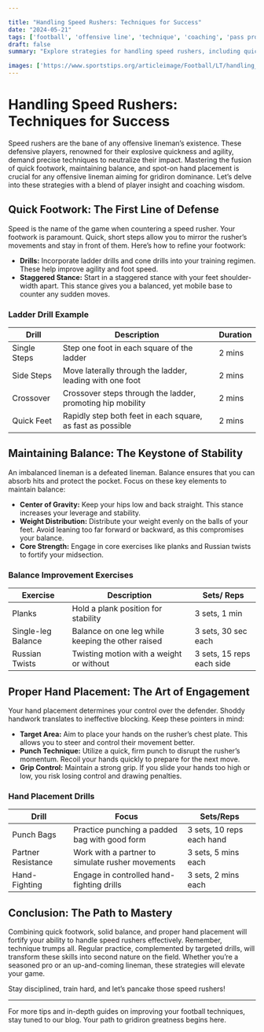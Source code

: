 ```yaml
---

title: "Handling Speed Rushers: Techniques for Success"
date: "2024-05-21"
tags: ['football', 'offensive line', 'technique', 'coaching', 'pass protection', 'speed rushers', 'balance', 'footwork', 'hand placement']
draft: false
summary: "Explore strategies for handling speed rushers, including quick footwork, maintaining balance, and proper hand placement."

images: ['https://www.sportstips.org/articleimage/Football/LT/handling_speed_rushers_techniques_for_success.webp']
---
```


# Handling Speed Rushers: Techniques for Success

Speed rushers are the bane of any offensive lineman’s existence. These defensive players, renowned for their explosive quickness and agility, demand precise techniques to neutralize their impact. Mastering the fusion of quick footwork, maintaining balance, and spot-on hand placement is crucial for any offensive lineman aiming for gridiron dominance. Let’s delve into these strategies with a blend of player insight and coaching wisdom.

## Quick Footwork: The First Line of Defense

Speed is the name of the game when countering a speed rusher. Your footwork is paramount. Quick, short steps allow you to mirror the rusher’s movements and stay in front of them. Here’s how to refine your footwork:

- **Drills:** Incorporate ladder drills and cone drills into your training regimen. These help improve agility and foot speed.
- **Staggered Stance:** Start in a staggered stance with your feet shoulder-width apart. This stance gives you a balanced, yet mobile base to counter any sudden moves.

### Ladder Drill Example

| Drill          | Description                                                  | Duration |
|----------------|--------------------------------------------------------------|----------|
| Single Steps   | Step one foot in each square of the ladder                   | 2 mins   |
| Side Steps     | Move laterally through the ladder, leading with one foot     | 2 mins   |
| Crossover      | Crossover steps through the ladder, promoting hip mobility   | 2 mins   |
| Quick Feet     | Rapidly step both feet in each square, as fast as possible   | 2 mins   |

## Maintaining Balance: The Keystone of Stability

An imbalanced lineman is a defeated lineman. Balance ensures that you can absorb hits and protect the pocket. Focus on these key elements to maintain balance:

- **Center of Gravity:** Keep your hips low and back straight. This stance increases your leverage and stability.
- **Weight Distribution:** Distribute your weight evenly on the balls of your feet. Avoid leaning too far forward or backward, as this compromises your balance.
- **Core Strength:** Engage in core exercises like planks and Russian twists to fortify your midsection.

### Balance Improvement Exercises

| Exercise             | Description                                       | Sets/ Reps  |
|----------------------|---------------------------------------------------|-------------|
| Planks               | Hold a plank position for stability               | 3 sets, 1 min |
| Single-leg Balance   | Balance on one leg while keeping the other raised | 3 sets, 30 sec each|
| Russian Twists       | Twisting motion with a weight or without          | 3 sets, 15 reps each side |

## Proper Hand Placement: The Art of Engagement

Your hand placement determines your control over the defender. Shoddy handwork translates to ineffective blocking. Keep these pointers in mind:

- **Target Area:** Aim to place your hands on the rusher’s chest plate. This allows you to steer and control their movement better.
- **Punch Technique:** Utilize a quick, firm punch to disrupt the rusher’s momentum. Recoil your hands quickly to prepare for the next move.
- **Grip Control:** Maintain a strong grip. If you slide your hands too high or low, you risk losing control and drawing penalties.

### Hand Placement Drills

| Drill               | Focus                                           | Sets/Reps |
|---------------------|-------------------------------------------------|-----------|
| Punch Bags          | Practice punching a padded bag with good form   | 3 sets, 10 reps each hand|
| Partner Resistance  | Work with a partner to simulate rusher movements| 3 sets, 5 mins each   |
| Hand-Fighting       | Engage in controlled hand-fighting drills       | 3 sets, 2 mins each  |

## Conclusion: The Path to Mastery

Combining quick footwork, solid balance, and proper hand placement will fortify your ability to handle speed rushers effectively. Remember, technique trumps all. Regular practice, complemented by targeted drills, will transform these skills into second nature on the field. Whether you’re a seasoned pro or an up-and-coming lineman, these strategies will elevate your game. 

Stay disciplined, train hard, and let’s pancake those speed rushers!

---

For more tips and in-depth guides on improving your football techniques, stay tuned to our blog. Your path to gridiron greatness begins here.
```